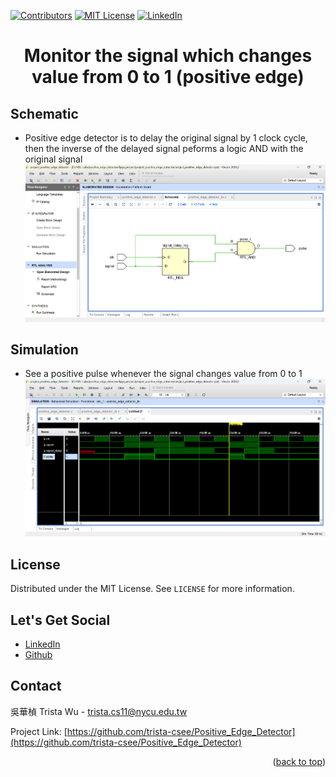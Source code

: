 <a name="readme-top"></a>
<!-- PROJECT SHIELDS -->
[![Contributors][contributors-shield]]()
[![MIT License][license-shield]][license-url]
[![LinkedIn][linkedin-shield]][linkedin-url]

<!-- PROJECT Name -->
<h1 align="center">Monitor the signal which changes value from 0 to 1 (positive edge)</h1>

<!-- Schematic -->
## Schematic
* Positive edge detector is to delay the original signal by 1 clock cycle, then the inverse of the delayed signal peforms a logic AND with the original signal
![image](https://github.com/trista-csee/Positive_Edge_Detector/blob/main/Schmatic.png)

<!-- Simulation -->
## Simulation
* See a positive pulse whenever the signal changes value from 0 to 1
![image](https://github.com/trista-csee/Positive_Edge_Detector/blob/main/Simulation.png)

<!-- LICENSE -->
## License
Distributed under the MIT License. See `LICENSE` for more information.

<!-- LET'S GET SOCIAL -->
## Let's Get Social
* [LinkedIn](https://www.linkedin.com/in/hua-chen-wu-363252241/)
* [Github](https://github.com/trista-csee)

<!-- CONTACT -->
## Contact
吳華楨 Trista Wu - trista.cs11@nycu.edu.tw

Project Link: [https://github.com/trista-csee/Positive_Edge_Detector](https://github.com/trista-csee/Positive_Edge_Detector)

<p align="right">(<a href="#readme-top">back to top</a>)</p>

<!-- MARKDOWN LINKS & IMAGES -->
[contributors-shield]: https://img.shields.io/badge/contributors-1-orange.svg?style=flat-square
[license-shield]: https://img.shields.io/badge/license-MIT-blue.svg?style=flat-square
[license-url]: https://choosealicense.com/licenses/mit
[linkedin-shield]: https://img.shields.io/badge/-LinkedIn-black.svg?style=flat-square&logo=linkedin&colorB=555
[linkedin-url]: https://www.linkedin.com/in/hua-chen-wu-363252241/
[product-screenshot]: ./images/projects/portfolio.jpg

